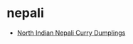 # nepali

 * [North Indian Nepali Curry Dumplings](../../index/n/north-indian-nepali-curry-dumplings.json)
